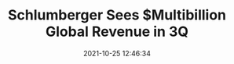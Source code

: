 ---
"title": "Schlumberger Sees $Multibillion Global Revenue in 3Q"
"date": "2021-10-25 12:46:34"
"feed_name": "RIGZONE"
"feed_website": "http://www.rigzone.com/"
"feed_rss": "http://www.rigzone.com/news/rss/rigzone_latest.aspx"
"link": "https://www.rigzone.com/news/schlumberger_sees_multibillion_global_revenue_in_3q-25-oct-2021-166806-article/?rss=true"
"source": "None"
"file": "_posts/2021-1-1-ca70f3d5f81431cea04b2161b6c88729f311ab7f.md"
"accident": "0"
"drilling": "0"
"dead": "0"
"injured": "0"
"arrested": "0"
"place": "unknown place"
"where": "unknown site"
"causes": "unknown"
"place_uri": "unknown place"
---